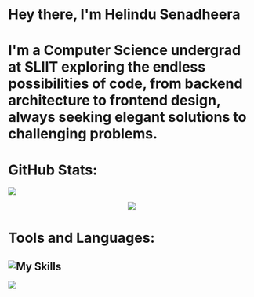 # Hey there, I'm Helindu Senadheera

# I'm a Computer Science undergrad at SLIIT exploring the endless possibilities of code, from backend architecture to frontend design, always seeking elegant solutions to challenging problems.

# GitHub Stats:
![](https://github-readme-stats.vercel.app/api/top-langs/?username=HelinduS&theme=dark&hide_border=false&include_all_commits=false&count_private=false&layout=compact)

<div align="center">
    <img src="https://github-readme-activity-graph.vercel.app/graph?username=HelinduS&bg_color=011627&color=79d3c3&line=c792ea&point=ffeb95&area=true&hide_border=false" border-radius="15">
</div>

# Tools and Languages:
![My Skills](https://skillicons.dev/icons?i=react,nodejs,nextjs,typescript,python,r,java,html,css,js,firebase,mongodb,mysql,aws,azure,docker,vscode,github,bootstrap,tailwind,materialui,figma)
---
[![](https://visitcount.itsvg.in/api?id=HelinduS&icon=0&color=0)](https://visitcount.itsvg.in)

